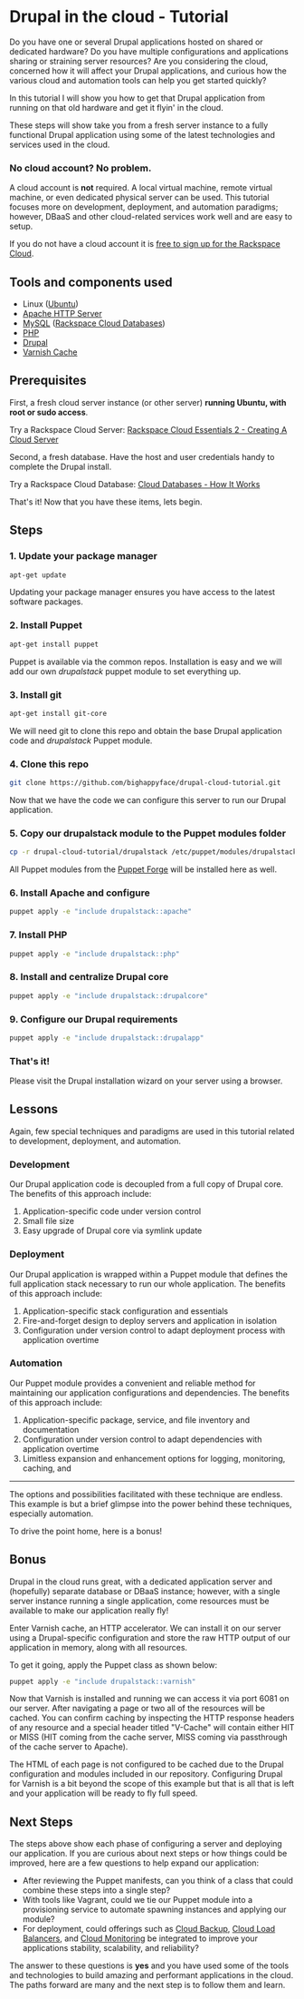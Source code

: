 # Drupal in the cloud - Tutorial

Do you have one or several Drupal applications hosted on shared or dedicated hardware? Do you have multiple configurations and applications sharing or straining server resources? Are you considering the cloud, concerned how it will affect your Drupal applications, and curious how the various cloud and automation tools can help you get started quickly?

In this tutorial I will show you how to get that Drupal application from running on that old hardware and get it flyin' in the cloud.

These steps will show take you from a fresh server instance to a fully functional Drupal application using some of the latest technologies and services used in the cloud.

### No cloud account? No problem.

A cloud account is **not** required. A local virtual machine, remote virtual machine, or even dedicated physical server can be used. This tutorial focuses more on development, deployment, and automation paradigms; however, DBaaS and other cloud-related services work well and are easy to setup.

If you do not have a cloud account it is [free to sign up for the Rackspace Cloud](https://cart.rackspace.com/cloud/).

## Tools and components used

- Linux ([Ubuntu](http://www.ubuntu.com/ubuntu))
- [Apache HTTP Server](http://httpd.apache.org/)
- [MySQL](http://www.mysql.com/) ([Rackspace Cloud Databases](http://www.rackspace.com/cloud/databases/))
- [PHP](http://www.php.net/)
- [Drupal](http://www.drupal.org/)
- [Varnish Cache](https://www.varnish-cache.org/)

## Prerequisites

First, a fresh cloud server instance (or other server) **running Ubuntu, with root or sudo access**.

Try a Rackspace Cloud Server: [Rackspace Cloud Essentials 2 - Creating A Cloud Server](http://www.rackspace.com/knowledge_center/article/rackspace-cloud-essentials-2-creating-a-cloud-server)

Second, a fresh database. Have the host and user credentials handy to complete the Drupal install.

Try a Rackspace Cloud Database: [Cloud Databases - How It Works](http://www.rackspace.com/cloud/databases/howitworks/)

That's it! Now that you have these items, lets begin.

## Steps

### 1. Update your package manager

```bash
apt-get update
```

Updating your package manager ensures you have access to the latest software packages.

### 2. Install Puppet

```bash
apt-get install puppet
```

Puppet is available via the common repos. Installation is easy and we will add our own *drupalstack* puppet module to set everything up.

### 3. Install git

```bash
apt-get install git-core
```

We will need git to clone this repo and obtain the base Drupal application code and *drupalstack* Puppet module.

### 4. Clone this repo

```bash
git clone https://github.com/bighappyface/drupal-cloud-tutorial.git
```

Now that we have the code we can configure this server to run our Drupal application.

### 5. Copy our drupalstack module to the Puppet modules folder

```bash
cp -r drupal-cloud-tutorial/drupalstack /etc/puppet/modules/drupalstack
```

All Puppet modules from the [Puppet Forge](http://forge.puppetlabs.com/) will be installed here as well.

### 6. Install Apache and configure

```bash
puppet apply -e "include drupalstack::apache"
```

### 7. Install PHP

```bash
puppet apply -e "include drupalstack::php"
```

### 8. Install and centralize Drupal core

```bash
puppet apply -e "include drupalstack::drupalcore"
```

### 9. Configure our Drupal requirements

```bash
puppet apply -e "include drupalstack::drupalapp"
```

### That's it!

Please visit the Drupal installation wizard on your server using a browser.

## Lessons

Again, few special techniques and paradigms are used in this tutorial related to development, deployment, and automation.

### Development

Our Drupal application code is decoupled from a full copy of Drupal core. The benefits of this approach include:

1. Application-specific code under version control
2. Small file size
3. Easy upgrade of Drupal core via symlink update

### Deployment

Our Drupal application is wrapped within a Puppet module that defines the full application stack necessary to run our whole application. The benefits of this approach include:

1. Application-specific stack configuration and essentials
2. Fire-and-forget design to deploy servers and application in isolation
3. Configuration under version control to adapt deployment process with application overtime

### Automation

Our Puppet module provides a convenient and reliable method for maintaining our application configurations and dependencies. The benefits of this approach include:

1. Application-specific package, service, and file inventory and documentation
2. Configuration under version control to adapt dependencies with application overtime
3. Limitless expansion and enhancement options for logging, monitoring, caching, and 

---

The options and possibilities facilitated with these technique are endless. This example is but a brief glimpse into the power behind these techniques, especially automation.

To drive the point home, here is a bonus!

## Bonus

Drupal in the cloud runs great, with a dedicated application server and (hopefully) separate database or DBaaS instance; however, with a single server instance running a single application, come resources must be available to make our application really fly!

Enter Varnish cache, an HTTP accelerator. We can install it on our server using a Drupal-specific configuration and store the raw HTTP output of our application in memory, along with all resources.

To get it going, apply the Puppet class as shown below:

```bash
puppet apply -e "include drupalstack::varnish"
```

Now that Varnish is installed and running we can access it via port 6081 on our server. After navigating a page or two all of the resources will be cached. You can confirm caching by inspecting the HTTP response headers of any resource and a special header titled "V-Cache" will contain either HIT or MISS (HIT coming from the cache server, MISS coming via passthrough of the cache server to Apache).

The HTML of each page is not configured to be cached due to the Drupal configuration and modules included in our repository. Configuring Drupal for Varnish is a bit beyond the scope of this example but that is all that is left and your application will be ready to fly full speed.

## Next Steps

The steps above show each phase of configuring a server and deploying our application. If you are curious about next steps or how things could be improved, here are a few questions to help expand our application:

- After reviewing the Puppet manifests, can you think of a class that could combine these steps into a single step?
- With tools like Vagrant, could we tie our Puppet module into a provisioning service to automate spawning instances and applying our module?
- For deployment, could offerings such as [Cloud Backup](http://www.rackspace.com/cloud/backup/), [Cloud Load Balancers](http://www.rackspace.com/cloud/load-balancing/), and [Cloud Monitoring](http://www.rackspace.com/cloud/monitoring/) be integrated to improve your applications stability, scalability, and reliability?

The answer to these questions is **yes** and you have used some of the tools and technologies to build amazing and performant applications in the cloud. The paths forward are many and the next step is to follow them and learn.

